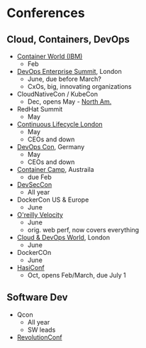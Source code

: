 # Conferences

## Cloud, Containers, DevOps

* [Container World (IBM)](https://tmt.knect365.com/container-world/)
  - Feb
* [DevOps Enterprise Summit](https://events.itrevolution.com/eur/), London
  - June, due before March?
  - CxOs, big, innovating organizations
* CloudNativeCon / KubeCon
  - Dec, opens May - [North Am.](https://events.linuxfoundation.org/events/kubecon-cloudnativecon-north-america-2018/program/call-for-proposals-cfp/)
* RedHat Summit
  - May
* [Continuous Lifecycle London](https://continuouslifecycle.london)
  - May
  - CEOs and down
* [DevOps Con](devopsconference.de), Germany
  - May
  - CEOs and down
* [Container Camp](https://2018.container.camp/au/schedule/), Austraila
  - due Feb
* [DevSecCon](https://www.devseccon.com/call-for-proposals/)
  - All year
* DockerCon US & Europe
  - June
* [O'reilly Velocity](conferences.oreilly.com/velocity/vl-ca)
  - June
  - orig. web perf, now covers everything
* [Cloud & DevOps World](https://tmt.knect365.com/cloud-devops-world/), London
  - June
* DockerCOn
  - June
* [HasiConf](https://www.hashiconf.com/call-for-proposals.html)
  - Oct, opens Feb/March, due July 1


## Software Dev

* Qcon
  - All year
  - SW leads
* [RevolutionConf](https://revolutionconf.com/)